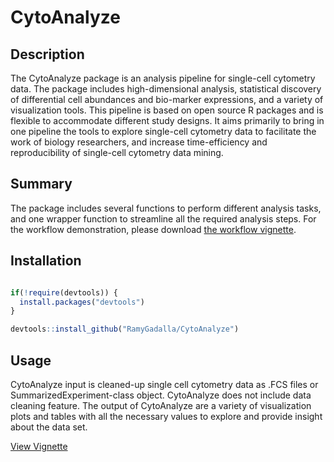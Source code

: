 # CytoAnalyze

## Description

The CytoAnalyze package is an analysis pipeline for single-cell cytometry data. The package includes high-dimensional analysis, statistical discovery of differential cell abundances and bio-marker expressions, and a variety of visualization tools. This pipeline is based on open source R packages and is flexible to accommodate different study designs. It aims primarily to bring in one pipeline the tools to explore single-cell cytometry data to facilitate the work of biology researchers, and increase time-efficiency and reproducibility of single-cell cytometry data mining.

## Summary

The package includes several functions to perform different analysis tasks, and one wrapper function to streamline all the required analysis steps. For the workflow demonstration, please download [the workflow vignette](doc).

## Installation

```r 

if(!require(devtools)) {
  install.packages("devtools")
}

devtools::install_github("RamyGadalla/CytoAnalyze")
```

## Usage

CytoAnalyze input is cleaned-up single cell cytometry data as .FCS files or SummarizedExperiment-class object. CytoAnalyze does not include data cleaning feature. The output of CytoAnalyze are a variety of visualization plots and tables with all the necessary values to explore and provide insight about the data set.

[View Vignette](https://github.com/RamyGadalla/CytoAnalyze/blob/main/doc/CytoAnalyze.pdf)
